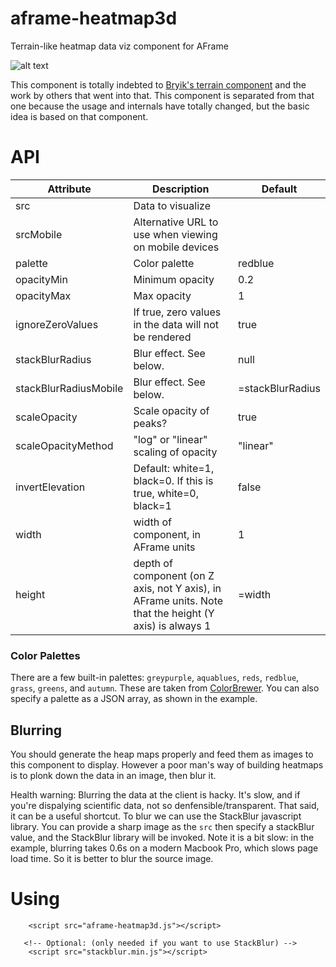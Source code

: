# aframe-heatmap3d
Terrain-like heatmap data viz component for AFrame

![alt text](https://raw.githubusercontent.com/morandd/aframe-heatmap3d/master/example/example.png "Example image")

This component is totally indebted to [Bryik's terrain component](https://github.com/bryik/aframe-terrain-model-component) and the work by others that went into that. This component is separated from that one because the usage and internals have totally changed, but the basic idea is based on that component.


# API #

Attribute | Description | Default
--- | --- | ---
src | Data to visualize  | |
srcMobile | Alternative URL to use when viewing on mobile devices | |
palette | Color palette | redblue |
opacityMin | Minimum opacity | 0.2 
opacityMax | Max opacity | 1
ignoreZeroValues | If true, zero values in the data will not be rendered | true
stackBlurRadius | Blur effect. See below. | null
stackBlurRadiusMobile | Blur effect. See below. | =stackBlurRadius
scaleOpacity | Scale opacity of peaks? | true
scaleOpacityMethod | "log" or "linear" scaling of opacity | "linear"
invertElevation | Default: white=1, black=0. If this is true, white=0, black=1 | false
width | width of component, in AFrame units | 1
height | depth of component (on Z axis, not Y axis), in AFrame units. Note that the height (Y axis) is always 1 | =width


### Color Palettes ###
There are a few built-in palettes: `greypurple`, `aquablues`, `reds`, `redblue`, `grass`, `greens`, and `autumn`. These are taken from
[ColorBrewer](http://colorbrewer2.org). You can also specify a palette as a JSON array, as shown in the example.

## Blurring ##
You should generate the heap maps properly and feed them as images to this component to display. However a poor man's way of building heatmaps is to plonk down the data in an image, then blur it.

Health warning: Blurring the data at the client is hacky. It's slow, and if you're dispalying scientific data, not so denfensible/transparent. That said, it can be a useful shortcut. To blur we can use the StackBlur javascript library. You can provide a sharp image as the `src` then specify a stackBlur value, and the StackBlur library will be invoked. Note it is a bit slow: in the example, blurring takes 0.6s on a modern Macbook Pro, which slows page load time. So it is better to blur the source image. 


# Using #
```
	<script src="aframe-heatmap3d.js"></script>

   <!-- Optional: (only needed if you want to use StackBlur) -->
	<script src="stackblur.min.js"></script>

```

